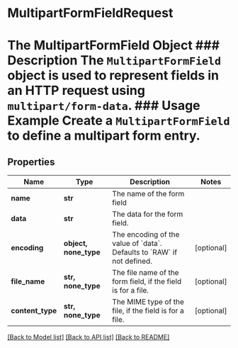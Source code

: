 # MultipartFormFieldRequest

# The MultipartFormField Object ### Description The `MultipartFormField` object is used to represent fields in an HTTP request using `multipart/form-data`.  ### Usage Example Create a `MultipartFormField` to define a multipart form entry.

## Properties
Name | Type | Description | Notes
------------ | ------------- | ------------- | -------------
**name** | **str** | The name of the form field | 
**data** | **str** | The data for the form field. | 
**encoding** | **object, none_type** | The encoding of the value of &#x60;data&#x60;. Defaults to &#x60;RAW&#x60; if not defined. | [optional] 
**file_name** | **str, none_type** | The file name of the form field, if the field is for a file. | [optional] 
**content_type** | **str, none_type** | The MIME type of the file, if the field is for a file. | [optional] 

[[Back to Model list]](../README.md#documentation-for-models) [[Back to API list]](../README.md#documentation-for-api-endpoints) [[Back to README]](../README.md)


